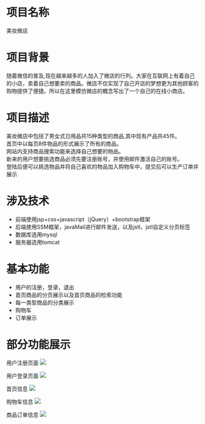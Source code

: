 # 项目名称
美妆微店
# 项目背景
随着微信的普及,现在越来越多的人加入了微店的行列。大家在互联网上有着自己的小店，卖着自己想要卖的商品。微店不仅实现了自己开店的梦想更为其他顾客的购物提供了便捷。所以在这里模仿微店的概念写出了一个自己的在线小商店。
# 项目描述  
美妆微店中包括了男女式日用品共15种类型的商品,其中现有产品共45件。  
首页中以每页8件物品的形式展示了所有的商品。  
网站内支持商品搜索功能来选择自己想要的物品。  
新来的用户想要挑选商品必须先要注册账号，并使用邮件激活自己的账号。  
登陆后便可以挑选物品并将自己喜欢的物品加入购物车中，提交后可以生产订单并展示  
# 涉及技术
+ 前端使用jsp+css+javascript（jQuery）+bootstrap框架    
+ 后端使用SSM框架，javaMail进行邮件发送，以及jstl，jstl自定义分页标签  
+ 数据库选用mysql  
+ 服务器选用tomcat   
# 基本功能
+ 用户的注册，登录，退出
+ 首页商品的分页展示以及首页商品的检索功能
+ 每一类型商品的分类展示
+ 购物车
+ 订单展示
# 部分功能展示
用户注册页面
![](img/004.png)

用户登录页面
![](img/005.png)

首页信息
![](img/001.png)

购物车信息
![](img/002.png)

商品订单信息
![](img/003.png)

